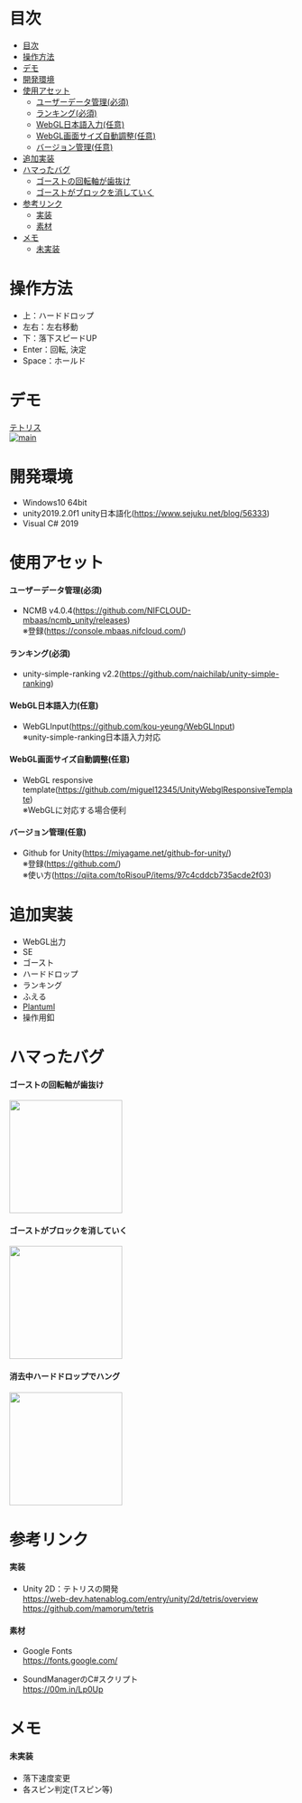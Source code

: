 # 目次
<!-- TOC -->

- [目次](#目次)
- [操作方法](#操作方法)
- [デモ](#デモ)
- [開発環境](#開発環境)
- [使用アセット](#使用アセット)
  - [ユーザーデータ管理(必須)](#ユーザーデータ管理必須)
  - [ランキング(必須)](#ランキング必須)
  - [WebGL日本語入力(任意)](#webgl日本語入力任意)
  - [WebGL画面サイズ自動調整(任意)](#webgl画面サイズ自動調整任意)
  - [バージョン管理(任意)](#バージョン管理任意)
- [追加実装](#追加実装)
- [ハマったバグ](#ハマったバグ)
  - [ゴーストの回転軸が歯抜け](#ゴーストの回転軸が歯抜け)
  - [ゴーストがブロックを消していく](#ゴーストがブロックを消していく)
- [参考リンク](#参考リンク)
  - [実装](#実装)
  - [素材](#素材)
- [メモ](#メモ)
  - [未実装](#未実装)

<!-- /TOC -->

# 操作方法
- 上：ハードドロップ
- 左右：左右移動
- 下：落下スピードUP
- Enter：回転, 決定
- Space：ホールド

# デモ
[テトリス](https://little-hoge.github.io/tetris/)  
[![main](https://user-images.githubusercontent.com/3638785/90015586-c3453100-dce3-11ea-959d-6de3a24d19ee.gif)](https://little-hoge.github.io/tetris/)

# 開発環境
- Windows10 64bit
- unity2019.2.0f1  unity日本語化(https://www.sejuku.net/blog/56333)
- Visual C# 2019

# 使用アセット
#### ユーザーデータ管理(必須)
- NCMB v4.0.4(https://github.com/NIFCLOUD-mbaas/ncmb_unity/releases) \
※登録(https://console.mbaas.nifcloud.com/)

#### ランキング(必須)
- unity-simple-ranking v2.2(https://github.com/naichilab/unity-simple-ranking)

#### WebGL日本語入力(任意)
- WebGLInput(https://github.com/kou-yeung/WebGLInput) \
※unity-simple-ranking日本語入力対応  

#### WebGL画面サイズ自動調整(任意)
- WebGL responsive template(https://github.com/miguel12345/UnityWebglResponsiveTemplate) \
※WebGLに対応する場合便利  

#### バージョン管理(任意)
- Github for Unity(https://miyagame.net/github-for-unity/) \
※登録(https://github.com/) \
※使い方(https://qiita.com/toRisouP/items/97c4cddcb735acde2f03)

# 追加実装
- WebGL出力
- SE
- ゴースト
- ハードドロップ
- ランキング
- ふえる
- [Plantuml](https://github.com/little-hoge/tetris/tree/master/plantuml)
- 操作用釦

# ハマったバグ
#### ゴーストの回転軸が歯抜け  
<img src="https://user-images.githubusercontent.com/3638785/90013347-0d2c1800-dce0-11ea-88fe-b111bc047c99.gif" width="200" >  

#### ゴーストがブロックを消していく
<img src="https://user-images.githubusercontent.com/3638785/90013343-0bfaeb00-dce0-11ea-8078-cac88cd8cd88.gif" width="200" >

#### 消去中ハードドロップでハング
<img src="https://user-images.githubusercontent.com/3638785/90106430-5d5bb680-dd82-11ea-8746-45fb37804920.gif" width="200" >

# 参考リンク
#### 実装
- Unity 2D：テトリスの開発  
https://web-dev.hatenablog.com/entry/unity/2d/tetris/overview  
https://github.com/mamorum/tetris

#### 素材
- Google Fonts  
https://fonts.google.com/

- SoundManagerのC#スクリプト  
https://00m.in/Lp0Up

# メモ
#### 未実装
- 落下速度変更
- 各スピン判定(Tスピン等)
